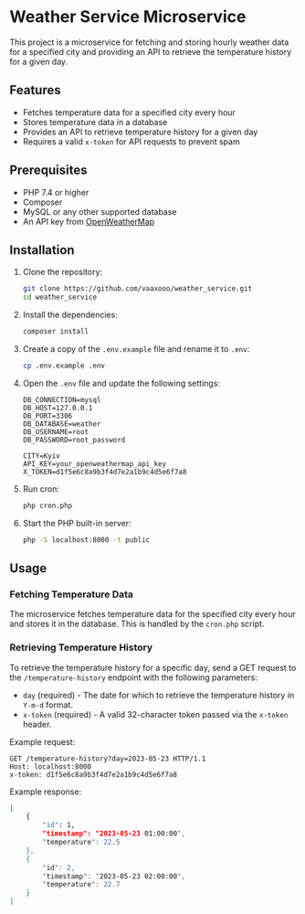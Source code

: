 # Weather Service Microservice

This project is a microservice for fetching and storing hourly weather data for a specified city and providing an API to retrieve the temperature history for a given day.

## Features

- Fetches temperature data for a specified city every hour
- Stores temperature data in a database
- Provides an API to retrieve temperature history for a given day
- Requires a valid `x-token` for API requests to prevent spam

## Prerequisites

- PHP 7.4 or higher
- Composer
- MySQL or any other supported database
- An API key from [OpenWeatherMap](https://openweathermap.org/api)

## Installation

1. Clone the repository:

    ```bash
    git clone https://github.com/vaaxooo/weather_service.git
    cd weather_service
    ```

2. Install the dependencies:

    ```bash
    composer install
    ```

3. Create a copy of the `.env.example` file and rename it to `.env`:

    ```bash
    cp .env.example .env
    ```

4. Open the `.env` file and update the following settings:

    ```env
    DB_CONNECTION=mysql
    DB_HOST=127.0.0.1
    DB_PORT=3306
    DB_DATABASE=weather
    DB_USERNAME=root
    DB_PASSWORD=root_password

    CITY=Kyiv
    API_KEY=your_openweathermap_api_key
    X_TOKEN=d1f5e6c8a9b3f4d7e2a1b9c4d5e6f7a8
    ```

5. Run cron:

    ```bash
    php cron.php
    ```

6. Start the PHP built-in server:

    ```bash
    php -S localhost:8000 -t public
    ```

## Usage

### Fetching Temperature Data

The microservice fetches temperature data for the specified city every hour and stores it in the database. This is handled by the `cron.php` script.

### Retrieving Temperature History

To retrieve the temperature history for a specific day, send a GET request to the `/temperature-history` endpoint with the following parameters:

- `day` (required) - The date for which to retrieve the temperature history in `Y-m-d` format.
- `x-token` (required) - A valid 32-character token passed via the `x-token` header.

Example request:

```http
GET /temperature-history?day=2023-05-23 HTTP/1.1
Host: localhost:8000
x-token: d1f5e6c8a9b3f4d7e2a1b9c4d5e6f7a8
```

Example response:

```bash
[
    {
        "id": 1,
        "timestamp": "2023-05-23 01:00:00",
        "temperature": 22.5
    },
    {
        "id": 2,
        "timestamp": "2023-05-23 02:00:00",
        "temperature": 22.7
    }
]
```
